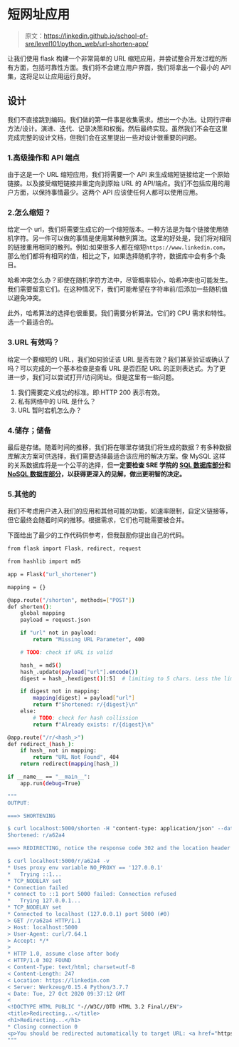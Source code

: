 # 短网址应用

> 原文：<https://linkedin.github.io/school-of-sre/level101/python_web/url-shorten-app/>

让我们使用 flask 构建一个非常简单的 URL 缩短应用，并尝试整合开发过程的所有方面，包括可靠性方面。我们将不会建立用户界面，我们将拿出一个最小的 API 集，这将足以让应用运行良好。

## 设计

我们不直接跳到编码。我们做的第一件事是收集需求。想出一个办法。让同行评审方法/设计。演进、迭代、记录决策和权衡。然后最终实现。虽然我们不会在这里完成完整的设计文档，但我们会在这里提出一些对设计很重要的问题。

### 1.高级操作和 API 端点

由于这是一个 URL 缩短应用，我们将需要一个 API 来生成缩短链接给定一个原始链接。以及接受缩短链接并重定向到原始 URL 的 API/端点。我们不包括应用的用户方面，以保持事情最少。这两个 API 应该使任何人都可以使用应用。

### 2.怎么缩短？

给定一个 url，我们将需要生成它的一个缩短版本。一种方法是为每个链接使用随机字符。另一件可以做的事情是使用某种散列算法。这里的好处是，我们将对相同的链接重用相同的散列。例如:如果很多人都在缩短`https://www.linkedin.com`，那么他们都将有相同的值，相比之下，如果选择随机字符，数据库中会有多个条目。

哈希冲突怎么办？即使在随机字符方法中，尽管概率较小，哈希冲突也可能发生。我们需要留意它们。在这种情况下，我们可能希望在字符串前/后添加一些随机值以避免冲突。

此外，哈希算法的选择也很重要。我们需要分析算法。它们的 CPU 需求和特性。选一个最适合的。

### 3.URL 有效吗？

给定一个要缩短的 URL，我们如何验证该 URL 是否有效？我们甚至验证或确认了吗？可以完成的一个基本检查是查看 URL 是否匹配 URL 的正则表达式。为了更进一步，我们可以尝试打开/访问网址。但是这里有一些问题。

1.  我们需要定义成功的标准。即:HTTP 200 表示有效。
2.  私有网络中的 URL 是什么？
3.  URL 暂时宕机怎么办？

### 4.储存；储备

最后是存储。随着时间的推移，我们将在哪里存储我们将生成的数据？有多种数据库解决方案可供选择，我们需要选择最适合该应用的解决方案。像 MySQL 这样的关系数据库将是一个公平的选择，但**一定要检查 SRE 学院的 [SQL 数据库部分](../../databases_sql/intro/)和 [NoSQL 数据库部分](../../databases_nosql/intro/)，以获得更深入的见解，做出更明智的决定。**

### 5.其他的

我们不考虑用户进入我们的应用和其他可能的功能，如速率限制，自定义链接等，但它最终会随着时间的推移。根据需求，它们也可能需要被合并。

下面给出了最少的工作代码供参考，但我鼓励你提出自己的代码。

```sh
from flask import Flask, redirect, request

from hashlib import md5

app = Flask("url_shortener")

mapping = {}

@app.route("/shorten", methods=["POST"])
def shorten():
    global mapping
    payload = request.json

    if "url" not in payload:
        return "Missing URL Parameter", 400

    # TODO: check if URL is valid

    hash_ = md5()
    hash_.update(payload["url"].encode())
    digest = hash_.hexdigest()[:5]  # limiting to 5 chars. Less the limit more the chances of collission

    if digest not in mapping:
        mapping[digest] = payload["url"]
        return f"Shortened: r/{digest}\n"
    else:
        # TODO: check for hash collission
        return f"Already exists: r/{digest}\n"

@app.route("/r/<hash_>")
def redirect_(hash_):
    if hash_ not in mapping:
        return "URL Not Found", 404
    return redirect(mapping[hash_])

if __name__ == "__main__":
    app.run(debug=True)

"""
OUTPUT:

===> SHORTENING

$ curl localhost:5000/shorten -H "content-type: application/json" --data '{"url":"https://linkedin.com"}'
Shortened: r/a62a4

===> REDIRECTING, notice the response code 302 and the location header

$ curl localhost:5000/r/a62a4 -v
* Uses proxy env variable NO_PROXY == '127.0.0.1'
*   Trying ::1...
* TCP_NODELAY set
* Connection failed
* connect to ::1 port 5000 failed: Connection refused
*   Trying 127.0.0.1...
* TCP_NODELAY set
* Connected to localhost (127.0.0.1) port 5000 (#0)
> GET /r/a62a4 HTTP/1.1
> Host: localhost:5000
> User-Agent: curl/7.64.1
> Accept: */*
>
* HTTP 1.0, assume close after body
< HTTP/1.0 302 FOUND
< Content-Type: text/html; charset=utf-8
< Content-Length: 247
< Location: https://linkedin.com
< Server: Werkzeug/0.15.4 Python/3.7.7
< Date: Tue, 27 Oct 2020 09:37:12 GMT
<
<!DOCTYPE HTML PUBLIC "-//W3C//DTD HTML 3.2 Final//EN">
<title>Redirecting...</title>
<h1>Redirecting...</h1>
* Closing connection 0
<p>You should be redirected automatically to target URL: <a href="https://linkedin.com">https://linkedin.com</a>.  If not click the link.
""" 
```